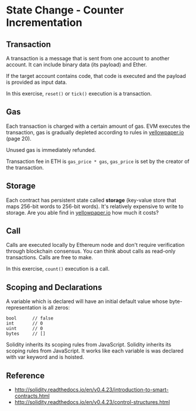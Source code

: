 # State Change - Counter Incrementation

## Transaction

A transaction is a message that is sent from one account to another account. It can include binary data (its payload) and Ether.

If the target account contains code, that code is executed and the payload is provided as input data.

In this exercise, `reset()` or `tick()` execution is a transaction.

## Gas

Each transaction is charged with a certain amount of gas. EVM executes the transaction, gas is gradually depleted according to rules in [yellowpaper.io](http://yellowpaper.io/) (page 20).

Unused gas is immediately refunded.

Transaction fee in ETH is `gas_price * gas`, `gas_price` is set by the creator of the transaction.

## Storage

Each contract has persistent state called **storage** (key-value store that maps 256-bit words to 256-bit words). It's relatively expensive to write to storage. Are you able find in [yellowpaper.io](http://yellowpaper.io/) how much it costs?

## Call

Calls are executed locally by Ethereum node and don't require verification through blockchain consensus. You can think about calls as read-only transactions. Calls are free to make.

In this exercise, `count()` execution is a call.

## Scoping and Declarations

A variable which is declared will have an initial default value whose byte-representation is all zeros:

```
bool      // false
int       // 0
uint      // 0
bytes     // []
```

Solidity inherits its scoping rules from JavaScript. Solidity inherits its scoping rules from JavaScript. It works like each variable is was declared with var keyword and is hoisted.

## Reference

* http://solidity.readthedocs.io/en/v0.4.23/introduction-to-smart-contracts.html
* http://solidity.readthedocs.io/en/v0.4.23/control-structures.html
